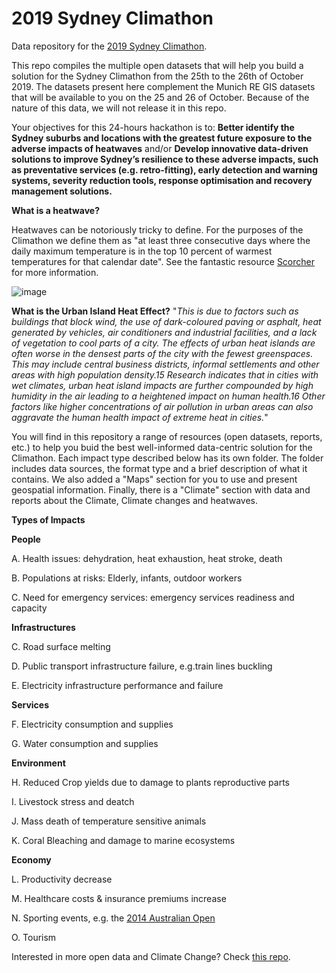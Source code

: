 # 2019 Sydney Climathon
Data repository for the [2019 Sydney Climathon](https://climate-kic.org.au/climathon-2/). 

This repo compiles the multiple open datasets that will help you build a solution for the Sydney Climathon from the 25th to the 26th of October 2019. The datasets present here complement the Munich RE GIS datasets that will be available to you on the 25 and 26 of October. Because of the nature of this data, we will not release it in this repo. 

Your objectives for this 24-hours hackathon is to: 
**Better identify the Sydney suburbs and locations with the greatest future exposure to the
adverse impacts of heatwaves** 
and/or 
**Develop innovative data-driven solutions to improve Sydney’s resilience to these adverse
impacts, such as preventative services (e.g. retro-fitting), early detection and warning
systems, severity reduction tools, response optimisation and recovery management
solutions.**	
		
**What is a heatwave?**

Heatwaves can be notoriously tricky to define. For the purposes of the Climathon we define them as "at least three consecutive days where the daily maximum temperature is in the top 10 percent of warmest temperatures for that calendar date". See the fantastic resource [Scorcher](scorcher.org.au/about) for more information.


![image](https://user-images.githubusercontent.com/27932394/66911272-e9665a00-f05b-11e9-9323-3a863adcbc10.png)

**What is the Urban Island Heat Effect?** 
"*This is due to factors such as buildings that block
wind, the use of dark-coloured paving or asphalt, heat generated by vehicles, air
conditioners and industrial facilities, and a lack of vegetation to cool parts of a
city. The effects of urban heat islands are often worse in the densest parts of the
city with the fewest greenspaces. This may include central business districts,
informal settlements and other areas with high population density.15 Research
indicates that in cities with wet climates, urban heat island impacts are further
compounded by high humidity in the air leading to a heightened impact on
human health.16 Other factors like higher concentrations of air pollution in urban
areas can also aggravate the human health impact of extreme heat in cities.*"


You will find in this repository a range of resources (open datasets, reports, etc.) to help you buid the best well-informed data-centric solution for the Climathon. Each impact type described below has its own folder. The folder includes data sources, the format type and a brief description of what it contains. We also added a "Maps" section for you to use and present geospatial information. Finally, there is a "Climate" section with data and reports about the Climate, Climate changes and heatwaves. 


**Types of Impacts** 

**People** 
    
A. Health issues: dehydration, heat exhaustion, heat stroke, death
      
B. Populations at risks: Elderly, infants, outdoor workers
      
C. Need for emergency services: emergency services readiness and capacity 
      
**Infrastructures** 
    
C. Road surface melting 

D. Public transport infrastructure failure, e.g.train lines buckling

E. Electricity infrastructure performance and failure

**Services** 
    
F. Electricity consumption and supplies
      
G. Water consumption and supplies
      
    
 **Environment** 
    
H. Reduced Crop yields due to damage to plants reproductive parts
      
I. Livestock stress and deatch
      
J. Mass death of temperature sensitive animals
      
K. Coral Bleaching and damage to marine ecosystems

      
**Economy** 
    
L. Productivity decrease 
    
M. Healthcare costs & insurance premiums increase
    
N. Sporting events, e.g. the [2014 Australian Open](https://theconversation.com/a-year-of-records-the-human-role-in-2014s-wild-weather-50208)
    
O. Tourism
    


Interested in more open data and Climate Change? Check [this repo](https://datahub.io/collections/climate-change). 
    
    
    
    


